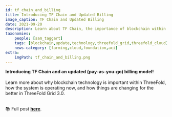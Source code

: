 ```yaml
---
id: tf_chain_and_billing
title: Introducing TF Chain and Updated Billing
image_caption: TF Chain and Updated Billing
date: 2021-09-20
description: Learn about TF Chain, the importance of blockchain within ThreeFold, and updated pay-as-you-go billing in TF Grid 3.0.
taxonomies:
    people: [sam_taggart]
    tags: [blockchain,update,technology,threefold_grid,threefold_cloud]
    news-category: [farming,cloud,foundation,aci]
extra:
    imgPath: tf_chain_and_billing.png
---
```


**Introducing TF Chain and an updated (pay-as-you-go) billing model!**
<br/>
<br/>
Learn more about why blockchain technology is important within ThreeFold, how the system is operating now, and how things are changing for the better in ThreeFold Grid 3.0.
<br/>
<br/>

📚 Full post **[here](https://forum.threefold.io/t/introducing-tf-chain-an-updated-billing-model/1277)**.